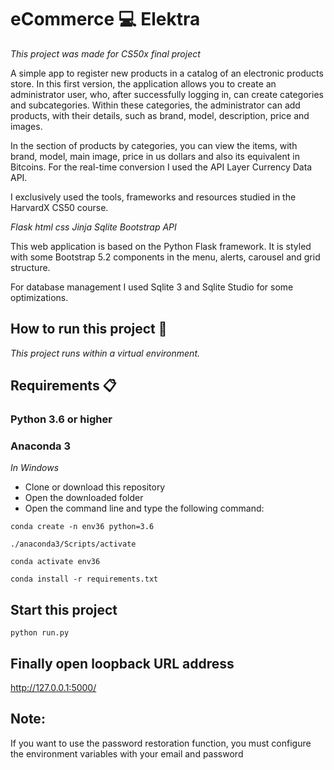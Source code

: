 # eCommerce 💻 Elektra

_This project was made for CS50x final project_

A simple app to register new products in a catalog of an electronic products store. In this first version, the application allows you to create an administrator user, who, after successfully logging in, can create categories and subcategories. Within these categories, the administrator can add products, with their details, such as brand, model, description, price and images.

In the section of products by categories, you can view the items, with brand, model, main image, price in us dollars and also its equivalent in Bitcoins. For the real-time conversion I used the API Layer Currency Data API.


I exclusively used the tools, frameworks and resources studied in the HarvardX CS50 course.

_Flask_
_html_
_css_
_Jinja_
_Sqlite_
_Bootstrap_
_API_

This web application is based on the Python Flask framework. It is styled with some Bootstrap 5.2 components in the menu, alerts, carousel and grid structure.

For database management I used Sqlite 3 and Sqlite Studio for some optimizations.




## How to run this project 🚀

_This project runs within a virtual environment._

## Requirements 📋

### Python 3.6 or higher
### Anaconda 3


_In Windows_
* Clone or download this repository
* Open the downloaded folder
* Open the command line and type the following command:

```
conda create -n env36 python=3.6
```
```
./anaconda3/Scripts/activate
```
```
conda activate env36
```
```
conda install -r requirements.txt
```

## Start this project 

```
python run.py
```

## Finally open loopback URL address  

http://127.0.0.1:5000/

## Note:
If you want to use the password restoration function, you must configure the environment variables with your email and password
